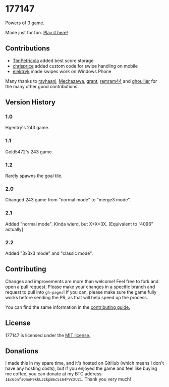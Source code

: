 # 177147
Powers of 3 game.

Made just for fun. [Play it here!](http://thereal58.github.io/177147/)

## Contributions

 - [TimPetricola](https://github.com/TimPetricola) added best score storage
 - [chrisprice](https://github.com/chrisprice) added custom code for swipe handling on mobile
 - [elektryk](https://github.com/elektryk) made swipes work on Windows Phone

Many thanks to [rayhaanj](https://github.com/rayhaanj), [Mechazawa](https://github.com/Mechazawa), [grant](https://github.com/grant), [remram44](https://github.com/remram44) and [ghoullier](https://github.com/ghoullier) for the many other good contributions.

## Version History

### 1.0
Hgentry's 243 game.

### 1.1
Gold5472's 243 game.

### 1.2
Rarely spawns the goal tile.

### 2.0
Changed 243 game from "normal mode" to "merge3 mode".

### 2.1
Added "normal mode". Kinda wierd, but X+X=3X. [Equivalent to “4096” actually]

### 2.2
Added "3x3x3 mode" and "classic mode".

## Contributing
Changes and improvements are more than welcome! Feel free to fork and open a pull request. Please make your changes in a specific branch and request to pull into `gh-pages`! If you can, please make sure the game fully works before sending the PR, as that will help speed up the process.

You can find the same information in the [contributing guide.](https://github.com/thereal58/177147/blob/master/CONTRIBUTING.md)

## License
177147 is licensed under the [MIT license.](https://github.com/thereal58/177147/blob/master/LICENSE.txt)

## Donations
I made this in my spare time, and it's hosted on GitHub (which means I don't have any hosting costs), but if you enjoyed the game and feel like buying me coffee, you can donate at my BTC address: `1Ec6onfsQmoP9kkL3zkpB6c5sA4PVcXU2i`. Thank you very much!
